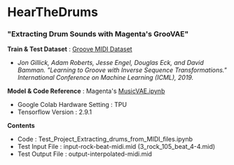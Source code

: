 # HearTheDrums
### "Extracting Drum Sounds with Magenta's GrooVAE"

**Train & Test Dataset** : [Groove MIDI Dataset](https://magenta.tensorflow.org/datasets/groove)
 -  *Jon Gillick, Adam Roberts, Jesse Engel, Douglas Eck, and David Bamman. "Learning to Groove with Inverse Sequence Transformations." International Conference on Machine Learning (ICML), 2019.*


**Model & Code Reference** : Magenta's [MusicVAE.ipynb](https://colab.research.google.com/github/magenta/magenta-demos/blob/master/colab-notebooks/MusicVAE.ipynb)

- Google Colab Hardware Setting : TPU
- Tensorflow Version : 2.9.1

**Contents**
- Code : Test_Project_Extracting_drums_from_MIDI_files.ipynb
- Test Input File :  input-rock-beat-midi.mid  (3_rock_105_beat_4-4.mid)
- Test Output File : output-interpolated-midi.mid

